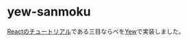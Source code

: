 # yew-sanmoku

[Reactのチュートリアル](https://ja.reactjs.org/tutorial/tutorial.html)である三目ならべを[Yew](https://yew.rs/)で実装しました。